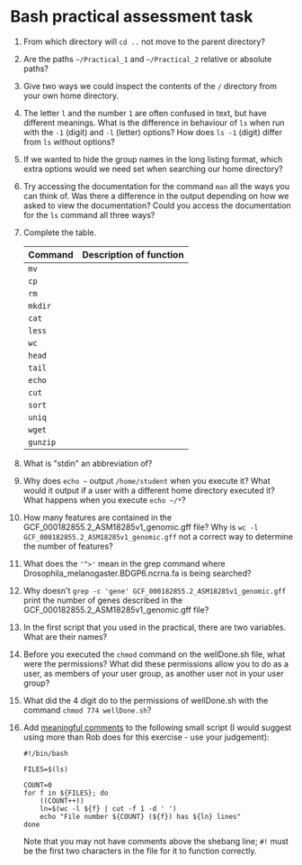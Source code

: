 # Bash practical assessment task

1. From which directory will `cd ..` not move to the parent directory?

2. Are the paths `~/Practical_1` and `~/Practical_2` relative or absolute paths?

3. Give two ways we could inspect the contents of the `/` directory from your own home directory.

4. The letter `l` and the number `1` are often confused in text, but have different meanings. What is the difference in behaviour of `ls` when run with the `-1` (digit) and `-l` (letter) options? How does `ls -1` (digit) differ from `ls` without options?

5. If we wanted to hide the group names in the long listing format, which extra options would we need set when searching our home directory?

6. Try accessing the documentation for the command `man` all the ways you can think of. Was there a difference in the output depending on how we asked to view the documentation? Could you access the documentation for the `ls` command all three ways?

7. Complete the table.

	| **Command** | **Description of function**   |
	|:----------- |:----------------------------- |
	| `mv`        |                               |
	| `cp`        |                               |
	| `rm`        |                               |
	| `mkdir`     |                               |
	| `cat`       |                               |
	| `less`      |                               |
	| `wc`        |                               |
	| `head`      |                               |
	| `tail`      |                               |
	| `echo`      |                               |
	| `cut`       |                               |
	| `sort`      |                               |
	| `uniq`      |                               |
	| `wget`      |                               |
	| `gunzip`    |                               |

8. What is "stdin" an abbreviation of?

9. Why does `echo ~` output `/home/student` when you execute it? What would it output if a user with a different home directory executed it? What happens when you execute `echo ~/*`?

10. How many features are contained in the GCF\_000182855.2\_ASM18285v1\_genomic.gff file?
Why is `wc -l GCF_000182855.2_ASM18285v1_genomic.gff` not a correct way to determine the number of features?

11. What does the `'^>'` mean in the grep command where Drosophila\_melanogaster.BDGP6.ncrna.fa is being searched?

12. Why doesn't `grep -c 'gene' GCF_000182855.2_ASM18285v1_genomic.gff` print the number of genes described in the GCF\_000182855.2\_ASM18285v1\_genomic.gff file?

13. In the first script that you used in the practical, there are two variables. What are their names?

14. Before you executed the `chmod` command on the wellDone.sh file, what were the permissions? What did these permissions allow you to do as a user, as members of your user group, as another user not in your user group?

15. What did the 4 digit do to the permissions of wellDone.sh with the command `chmod 774 wellDone.sh`?

16. Add [meaningful comments](http://doc.cat-v.org/bell_labs/pikestyle) to the following small script (I would suggest using more than Rob does for this exercise - use your judgement):

	```
	#!/bin/bash

	FILES=$(ls)

	COUNT=0
	for f in ${FILES}; do
		((COUNT++))
		ln=$(wc -l ${f} | cut -f 1 -d ' ')
		echo "File number ${COUNT} (${f}) has ${ln} lines"
	done
	```

	Note that you may not have comments above the shebang line; `#!` must be the first two characters in the file for it to function correctly.
